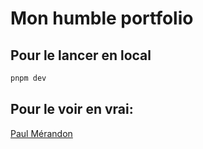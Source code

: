 # Mon humble portfolio

## Pour le lancer en local

```bash
pnpm dev
```

## Pour le voir en vrai:

[Paul Mérandon](paulmerandon.fr)
